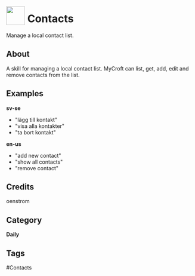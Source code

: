 # <img src="https://raw.githack.com/FortAwesome/Font-Awesome/master/svgs/solid/address-book.svg" card_color="#1D76BA" width="50" height="50" style="vertical-align:bottom"/> Contacts
Manage a local contact list.

## About
A skill for managing a local contact list. MyCroft can list, get, add, edit and remove contacts from the list.

## Examples
**sv-se**
* "lägg till kontakt"
* "visa alla kontakter"
* "ta bort kontakt"

**en-us**
* "add new contact"
* "show all contacts"
* "remove contact"

## Credits
oenstrom

## Category
**Daily**

## Tags
#Contacts

